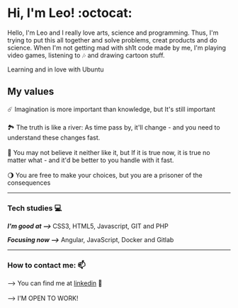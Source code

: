 <h1> Hi, I'm Leo! :octocat: </h1> 


Hello, I'm Leo and I really love arts, science and programming. Thus, I'm trying to put this all together and solve problems, creat products and do science. When I'm not
getting mad with sh1t code made by me, I'm playing video games, listening to 🎶 and drawing cartoon stuff.

Learning and in love with Ubuntu

<h2> My values </h2> 

☄️ Imagination is more important than knowledge, but It's still important <br><br>
🏞️ The truth is like a river: As time pass by, it'll change - and you need to understand these changes fast. <br><br>
🧬 You may not believe it neither like it, but If it is true now, it is true no matter what - and it'd be better to you handle with it fast.<br><br>
🌖 You are free to make your choices, but you are a prisoner of the consequences

<hr>

<h3> Tech studies 💻 </h3>

<strong><em> I'm good at --> </em></strong> CSS3, HTML5, Javascript, GIT and PHP

<strong><em> Focusing now --></em></strong> Angular, JavaScript, Docker and Gitlab

<hr>

<h3> How to contact me: 📫</h3>

--> You can find me at [linkedin](https://www.linkedin.com/in/leonardo-bloise-65b312194/ ) 📱 <br><br>
--> I'M OPEN TO WORK!


